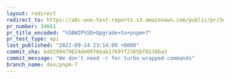 ```yaml
---
layout: redirect
redirect_to: https://a8c-woo-test-reports.s3.amazonaws.com/public/pr/34661/api/index.html
pr_number: 34661
pr_title_encoded: "%5BWIP%5D+Upgrade+to+pnpm+7"
pr_test_type: api
last_published: "2022-09-14 23:14:09 +0000"
commit_sha: bdd299479824de09766ab1769ff2365bf0138ba3
commit_message: "We don't need -r for turbo wrapped commands"
branch_name: dev/pnpm-7
---
```

